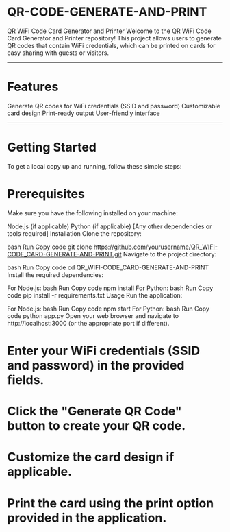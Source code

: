 # QR-CODE-GENERATE-AND-PRINT
QR WiFi Code Card Generator and Printer
Welcome to the QR WiFi Code Card Generator and Printer repository! This project allows users to generate QR codes that contain WiFi credentials, which can be printed on cards for easy sharing with guests or visitors.

---

# Features
Generate QR codes for WiFi credentials (SSID and password)
Customizable card design
Print-ready output
User-friendly interface

---

# Getting Started
To get a local copy up and running, follow these simple steps:

# Prerequisites
Make sure you have the following installed on your machine:

Node.js (if applicable)
Python (if applicable)
[Any other dependencies or tools required]
Installation
Clone the repository:

bash
Run
Copy code
git clone https://github.com/yourusername/QR_WIFI-CODE_CARD-GENERATE-AND-PRINT.git
Navigate to the project directory:

bash
Run
Copy code
cd QR_WIFI-CODE_CARD-GENERATE-AND-PRINT
Install the required dependencies:

For Node.js:
bash
Run
Copy code
npm install
For Python:
bash
Run
Copy code
pip install -r requirements.txt
Usage
Run the application:

For Node.js:
bash
Run
Copy code
npm start
For Python:
bash
Run
Copy code
python app.py
Open your web browser and navigate to http://localhost:3000 (or the appropriate port if different).

# Enter your WiFi credentials (SSID and password) in the provided fields.

# Click the "Generate QR Code" button to create your QR code.

# Customize the card design if applicable.

# Print the card using the print option provided in the application.
